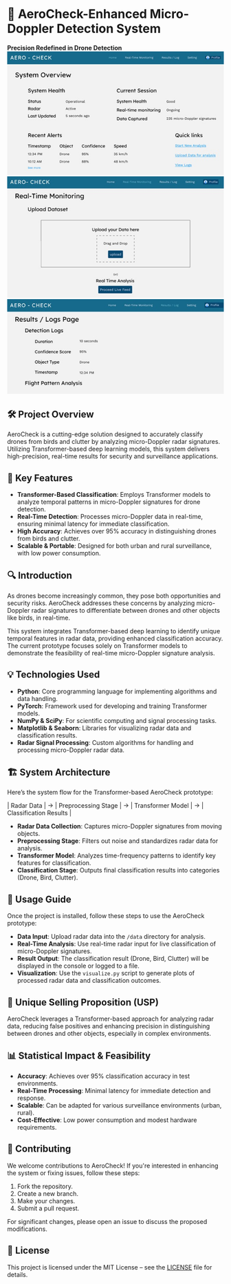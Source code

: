 

# 🚀 AeroCheck-Enhanced Micro-Doppler Detection System  
**Precision Redefined in Drone Detection**
![](preview1.jpg)
![](preview2.jpg)
![](preview3.jpg)
## 🛠️ Project Overview  
AeroCheck is a cutting-edge solution designed to accurately classify drones from birds and clutter by analyzing micro-Doppler radar signatures. Utilizing Transformer-based deep learning models, this system delivers high-precision, real-time results for security and surveillance applications.

## 🎯 Key Features  
- **Transformer-Based Classification**: Employs Transformer models to analyze temporal patterns in micro-Doppler signatures for drone detection.
- **Real-Time Detection**: Processes micro-Doppler data in real-time, ensuring minimal latency for immediate classification.
- **High Accuracy**: Achieves over 95% accuracy in distinguishing drones from birds and clutter. 
- **Scalable & Portable**: Designed for both urban and rural surveillance, with low power consumption.

## 🔍 Introduction  
As drones become increasingly common, they pose both opportunities and security risks. AeroCheck addresses these concerns by analyzing micro-Doppler radar signatures to differentiate between drones and other objects like birds, in real-time.

This system integrates Transformer-based deep learning to identify unique temporal features in radar data, providing enhanced classification accuracy. The current prototype focuses solely on Transformer models to demonstrate the feasibility of real-time micro-Doppler signature analysis.

## 💡 Technologies Used  
- **Python**: Core programming language for implementing algorithms and data handling.
- **PyTorch**: Framework used for developing and training Transformer models.
- **NumPy & SciPy**: For scientific computing and signal processing tasks.
- **Matplotlib & Seaborn**: Libraries for visualizing radar data and classification results.
- **Radar Signal Processing**: Custom algorithms for handling and processing micro-Doppler radar data.

## 🏗️ System Architecture  
Here’s the system flow for the Transformer-based AeroCheck prototype:

| Radar Data | → | Preprocessing Stage | → | Transformer Model | → | Classification Results |  

- **Radar Data Collection**: Captures micro-Doppler signatures from moving objects.  
- **Preprocessing Stage**: Filters out noise and standardizes radar data for analysis.  
- **Transformer Model**: Analyzes time-frequency patterns to identify key features for classification.  
- **Classification Stage**: Outputs final classification results into categories (Drone, Bird, Clutter).

## 📖 Usage Guide  
Once the project is installed, follow these steps to use the AeroCheck prototype:

- **Data Input**: Upload radar data into the `/data` directory for analysis.  
- **Real-Time Analysis**: Use real-time radar input for live classification of micro-Doppler signatures.  
- **Result Output**: The classification result (Drone, Bird, Clutter) will be displayed in the console or logged to a file.  
- **Visualization**: Use the `visualize.py` script to generate plots of processed radar data and classification outcomes.

## 🌟 Unique Selling Proposition (USP)  
AeroCheck leverages a Transformer-based approach for analyzing radar data, reducing false positives and enhancing precision in distinguishing between drones and other objects, especially in complex environments.

## 📊 Statistical Impact & Feasibility  
- **Accuracy**: Achieves over 95% classification accuracy in test environments.   
- **Real-Time Processing**: Minimal latency for immediate detection and response.  
- **Scalable**: Can be adapted for various surveillance environments (urban, rural).  
- **Cost-Effective**: Low power consumption and modest hardware requirements.

## 🤝 Contributing  
We welcome contributions to AeroCheck! If you're interested in enhancing the system or fixing issues, follow these steps:  

1. Fork the repository.  
2. Create a new branch.  
3. Make your changes.  
4. Submit a pull request.  

For significant changes, please open an issue to discuss the proposed modifications.

## 📜 License  
This project is licensed under the MIT License – see the [LICENSE](LICENSE) file for details.

